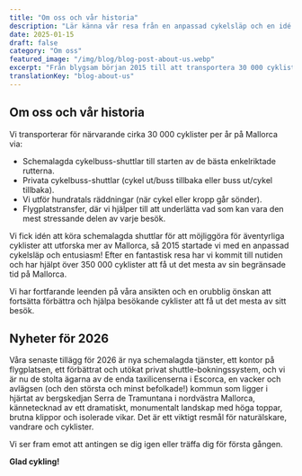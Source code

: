 ```yaml
---
title: "Om oss och vår historia"
description: "Lär känna vår resa från en anpassad cykelsläp och en idé 2015 till att hjälpa över 350 000 cyklister att utforska Mallorcas bästa cykelrutter."
date: 2025-01-15
draft: false
category: "Om oss"
featured_image: "/img/blog/blog-post-about-us.webp"
excerpt: "Från blygsam början 2015 till att transportera 30 000 cyklister per år, upptäck vår historia och engagemang för att hjälpa cyklister att få ut det mesta av Mallorca."
translationKey: "blog-about-us"
---
```


## Om oss och vår historia

Vi transporterar för närvarande cirka 30 000 cyklister per år på Mallorca via:

- Schemalagda cykelbuss-shuttlar till starten av de bästa enkelriktade rutterna.
- Privata cykelbuss-shuttlar (cykel ut/buss tillbaka eller buss ut/cykel tillbaka).
- Vi utför hundratals räddningar (när cykel eller kropp går sönder).
- Flygplatstransfer, där vi hjälper till att underlätta vad som kan vara den mest stressande delen av varje besök.

Vi fick idén att köra schemalagda shuttlar för att möjliggöra för äventyrliga cyklister att utforska mer av Mallorca, så 2015 startade vi med en anpassad cykelsläp och entusiasm! Efter en fantastisk resa har vi kommit till nutiden och har hjälpt över 350 000 cyklister att få ut det mesta av sin begränsade tid på Mallorca.

Vi har fortfarande leenden på våra ansikten och en orubblig önskan att fortsätta förbättra och hjälpa besökande cyklister att få ut det mesta av sitt besök.

## Nyheter för 2026

Våra senaste tillägg för 2026 är nya schemalagda tjänster, ett kontor på flygplatsen, ett förbättrat och utökat privat shuttle-bokningssystem, och vi är nu de stolta ägarna av de enda taxilicenserna i Escorca, en vacker och avlägsen (och den största och minst befolkade!) kommun som ligger i hjärtat av bergskedjan Serra de Tramuntana i nordvästra Mallorca, kännetecknad av ett dramatiskt, monumentalt landskap med höga toppar, brutna klippor och isolerade vikar. Det är ett viktigt resmål för naturälskare, vandrare och cyklister.

Vi ser fram emot att antingen se dig igen eller träffa dig för första gången.

**Glad cykling!**
